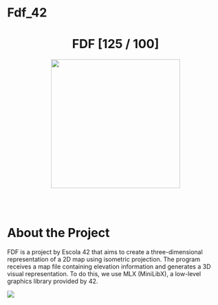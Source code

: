 # Fdf_42

<div align="center"><h1>FDF [125 / 100]</h1></div>

<div align="center">
  <a href="https://github.com/Gbriel70/Fdf" target="_blank"><img height=300 src="https://github.com/byaliego/42-project-badges/raw/main/badges/fdfm.png"></a>
</div>

<br><br>

# About the Project

FDF is a project by Escola 42 that aims to create a three-dimensional representation of a 2D map using isometric projection. The program receives a map file containing elevation information and generates a 3D visual representation. To do this, we use MLX (MiniLibX), a low-level graphics library provided by 42.

<img src="https://github.com/Gbriel70/img/42.png"></div>
